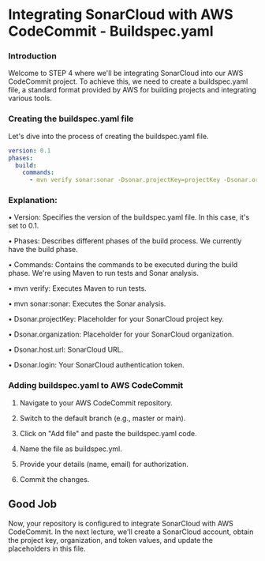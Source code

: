 # Integrating SonarCloud with AWS CodeCommit - Buildspec.yaml
### Introduction
Welcome to STEP 4 where we'll be integrating SonarCloud into our AWS CodeCommit project. To achieve this, we need to create a buildspec.yaml file, a standard format provided by AWS for building projects and integrating various tools.

### Creating the buildspec.yaml file
Let's dive into the process of creating the buildspec.yaml file.

```yaml
version: 0.1
phases:
  build:
    commands:
      - mvn verify sonar:sonar -Dsonar.projectKey=projectKey -Dsonar.organization=projectOrg -Dsonar.host.url=https://sonarcloud.io -Dsonar.login=token 
```

### Explanation:
• Version: Specifies the version of the buildspec.yaml file. In this case, it's set to 0.1.

• Phases: Describes different phases of the build process. We currently have the build phase.

• Commands: Contains the commands to be executed during the build phase. We're using Maven to run tests and Sonar analysis.

• mvn verify: Executes Maven to run tests.

• mvn sonar:sonar: Executes the Sonar analysis.

  • Dsonar.projectKey: Placeholder for your SonarCloud project key.

  • Dsonar.organization: Placeholder for your SonarCloud organization.

  • Dsonar.host.url: SonarCloud URL.

  • Dsonar.login: Your SonarCloud authentication token.

### Adding buildspec.yaml to AWS CodeCommit
1. Navigate to your AWS CodeCommit repository.

2. Switch to the default branch (e.g., master or main).

3. Click on "Add file" and paste the buildspec.yaml code.

4. Name the file as buildspec.yml.

5. Provide your details (name, email) for authorization.

6. Commit the changes.

## Good Job
Now, your repository is configured to integrate SonarCloud with AWS CodeCommit. In the next lecture, we'll create a SonarCloud account, obtain the project key, organization, and token values, and update the placeholders in this file.









